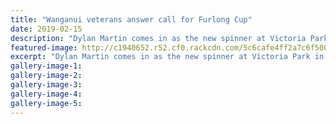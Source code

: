 ```yaml
---
title: "Wanganui veterans answer call for Furlong Cup"
date: 2019-02-15
description: "Dylan Martin comes in as the new spinner at Victoria Park in the Furlong Cup..."
featured-image: http://c1940652.r52.cf0.rackcdn.com/5c6cafe4ff2a7c6f500003a3/Dylan-Martin-320-ex-Chron-15.2.19.jpg
excerpt: "Dylan Martin comes in as the new spinner at Victoria Park in the Furlong Cup."
gallery-image-1: 
gallery-image-2: 
gallery-image-3: 
gallery-image-4: 
gallery-image-5: 
---
```

